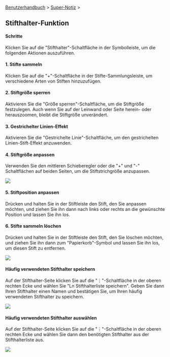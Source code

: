 [Benutzerhandbuch](/dragonnest/drawnote/manual/de) > [Super-Notiz](/dragonnest/drawnote/manual/de/super_note) >

Stifthalter-Funktion
---

#### Schritte

Klicken Sie auf die "Stifthalter"-Schaltfläche in der Symbolleiste, um die folgenden Aktionen auszuführen.

#### 1. Stifte sammeln

Klicken Sie auf die "+"-Schaltfläche in der Stifte-Sammlungsleiste, um verschiedene Arten von Stiften hinzuzufügen.

#### 2. Stiftgröße sperren

Aktivieren Sie die "Größe sperren"-Schaltfläche, um die Stiftgröße festzulegen. Auch wenn Sie auf der Leinwand oder Seite herein- oder herauszoomen, bleibt die Stiftgröße unverändert.

#### 3. Gestrichelter Linien-Effekt

Aktivieren Sie die "Gestrichelte Linie"-Schaltfläche, um den gestrichelten Linien-Stift-Effekt anzuwenden.

#### 4. Stiftgröße anpassen

Verwenden Sie den mittleren Schieberegler oder die "+" und "-" Schaltflächen auf beiden Seiten, um die Stiftstrichgröße anzupassen.

![](imgs/brush_function.png)

#### 5. Stiftposition anpassen

Drücken und halten Sie in der Stiftleiste den Stift, den Sie anpassen möchten, und ziehen Sie ihn dann nach links oder rechts an die gewünschte Position und lassen Sie ihn los.

#### 6. Stifte sammeln löschen

Drücken und halten Sie in der Stiftleiste den Stift, den Sie löschen möchten, und ziehen Sie ihn dann zum "Papierkorb"-Symbol und lassen Sie ihn los, um diesen Stift zu entfernen.

![](imgs/brush_function1.png)

#### Häufig verwendeten Stifthalter speichern

Auf der Stifthalter-Seite klicken Sie auf die "⋮"-Schaltfläche in der oberen rechten Ecke und wählen Sie "Ln Stifthalterliste speichern". Geben Sie dann Ihren Stifthalter einen Namen und bestätigen Sie, um Ihren häufig verwendeten Stifthalter zu speichern.

![](imgs/brush_function2.png)

#### Häufig verwendeten Stifthalter auswählen

Auf der Stifthalter-Seite klicken Sie auf die "⋮"-Schaltfläche in der oberen rechten Ecke und wählen Sie dann den benötigten Stifthalter aus der Stifthalterliste aus.

![](imgs/brush_function5.png)